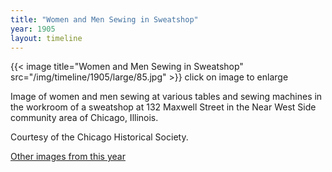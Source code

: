 ```yaml
---
title: "Women and Men Sewing in Sweatshop"
year: 1905
layout: timeline
---
```


{{< image title="Women and Men Sewing in Sweatshop" src="/img/timeline/1905/large/85.jpg" >}}
click on image to enlarge

Image of women and men sewing at various tables and sewing machines in the workroom of a sweatshop at 132 Maxwell Street in the Near West Side community area of Chicago, Illinois. 

Courtesy of the Chicago Historical Society. 

[Other images from this year](/historical/timeline/1905)